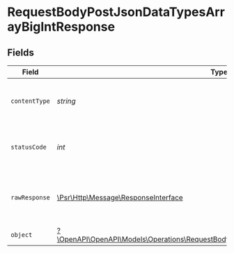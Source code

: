 # RequestBodyPostJsonDataTypesArrayBigIntResponse


## Fields

| Field                                                                                                                                                                     | Type                                                                                                                                                                      | Required                                                                                                                                                                  | Description                                                                                                                                                               |
| ------------------------------------------------------------------------------------------------------------------------------------------------------------------------- | ------------------------------------------------------------------------------------------------------------------------------------------------------------------------- | ------------------------------------------------------------------------------------------------------------------------------------------------------------------------- | ------------------------------------------------------------------------------------------------------------------------------------------------------------------------- |
| `contentType`                                                                                                                                                             | *string*                                                                                                                                                                  | :heavy_check_mark:                                                                                                                                                        | HTTP response content type for this operation                                                                                                                             |
| `statusCode`                                                                                                                                                              | *int*                                                                                                                                                                     | :heavy_check_mark:                                                                                                                                                        | HTTP response status code for this operation                                                                                                                              |
| `rawResponse`                                                                                                                                                             | [\Psr\Http\Message\ResponseInterface](https://www.php-fig.org/psr/psr-7/#33-psrhttpmessageresponseinterface)                                                              | :heavy_check_mark:                                                                                                                                                        | Raw HTTP response; suitable for custom response parsing                                                                                                                   |
| `object`                                                                                                                                                                  | [?\OpenAPI\OpenAPI\Models\Operations\RequestBodyPostJsonDataTypesArrayBigIntResponseBody](../../Models/Operations/RequestBodyPostJsonDataTypesArrayBigIntResponseBody.md) | :heavy_minus_sign:                                                                                                                                                        | OK                                                                                                                                                                        |